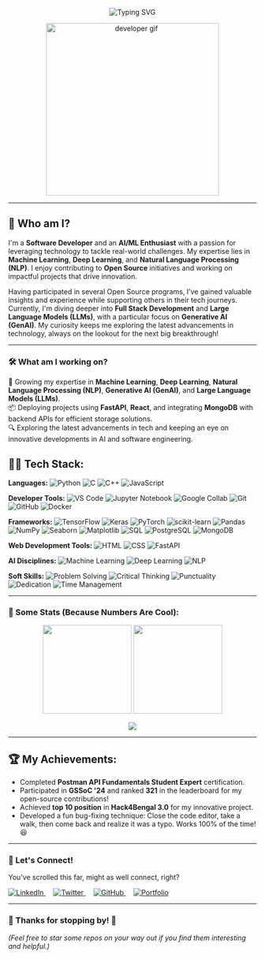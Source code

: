 <p align="center">
  <img src="https://readme-typing-svg.herokuapp.com?font=Fira+Code&size=30&duration=3000&color=00C2E0&center=true&vCenter=true&width=500&lines=Hello+World!+%F0%9F%8C%8D;I+am+Gaurav+Kumar+Singh.;AI/ML+Developer+%F0%9F%92%BB;Tech+Enthusiast+%F0%9F%9A%80" alt="Typing SVG" />
</p>

<p align="center">
  <img src="https://user-images.githubusercontent.com/105502760/192146991-f6398a12-f03a-4a9b-8a27-0cbdc18d83a8.gif" alt="developer gif" width="350" />
</p>

---

## 🚀 Who am I?

I'm a **Software Developer** and an **AI/ML Enthusiast** with a passion for leveraging technology to tackle real-world challenges. My expertise lies in **Machine Learning**, **Deep Learning**, and **Natural Language Processing (NLP)**. I enjoy contributing to **Open Source** initiatives and working on impactful projects that drive innovation.

Having participated in several Open Source programs, I’ve gained valuable insights and experience while supporting others in their tech journeys. Currently, I'm diving deeper into **Full Stack Development** and **Large Language Models (LLMs)**, with a particular focus on **Generative AI (GenAI)**. My curiosity keeps me exploring the latest advancements in technology, always on the lookout for the next big breakthrough!

---

### 🛠 What am I working on?

🌱 Growing my expertise in **Machine Learning**, **Deep Learning**, **Natural Language Processing (NLP)**, **Generative AI (GenAI)**, and **Large Language Models (LLMs)**.  
📦 Deploying projects using **FastAPI**, **React**, and integrating **MongoDB** with backend APIs for efficient storage solutions.  
🔍 Exploring the latest advancements in tech and keeping an eye on innovative developments in AI and software engineering.  

## 👨‍💻 Tech Stack:

<p align="left">
  <strong>Languages:</strong>  
  <img src="https://img.shields.io/badge/Python-%233776AB.svg?style=flat&logo=python&logoColor=white" alt="Python" />
  <img src="https://img.shields.io/badge/C-%2300599C.svg?style=flat&logo=c&logoColor=white" alt="C" />
  <img src="https://img.shields.io/badge/C%2B%2B-%2300599C.svg?style=flat&logo=c%2B%2B&logoColor=white" alt="C++" />
  <img src="https://img.shields.io/badge/JavaScript-%23323330.svg?style=flat&logo=javascript&logoColor=white" alt="JavaScript" />
</p>

<p align="left">
  <strong>Developer Tools:</strong>  
  <img src="https://img.shields.io/badge/VS_Code-%23007ACC.svg?style=flat&logo=visualstudiocode&logoColor=white" alt="VS Code" />
  <img src="https://img.shields.io/badge/Jupyter_Notebook-%23F37626.svg?style=flat&logo=jupyter&logoColor=white" alt="Jupyter Notebook" />
  <img src="https://img.shields.io/badge/Google_Collab-%FFB23E.svg?style=flat&logo=googlecolab&logoColor=white" alt="Google Collab" />
  <img src="https://img.shields.io/badge/Git-%23F05032.svg?style=flat&logo=git&logoColor=white" alt="Git" />
  <img src="https://img.shields.io/badge/GitHub-%23181717.svg?style=flat&logo=github&logoColor=white" alt="GitHub" />
  <img src="https://img.shields.io/badge/Docker-%23336A8C.svg?style=flat&logo=docker&logoColor=white" alt="Docker" />
</p>

<p align="left">
  <strong>Frameworks:</strong>  
  <img src="https://img.shields.io/badge/TensorFlow-%23FF6F20.svg?style=flat&logo=tensorflow&logoColor=white" alt="TensorFlow" />
  <img src="https://img.shields.io/badge/Keras-%23D00000.svg?style=flat&logo=keras&logoColor=white" alt="Keras" />
  <img src="https://img.shields.io/badge/PyTorch-%23EE4C2C.svg?style=flat&logo=pytorch&logoColor=white" alt="PyTorch" />
  <img src="https://img.shields.io/badge/scikit-learn-%23F7931E.svg?style=flat&logo=scikit-learn&logoColor=white" alt="scikit-learn" />
  <img src="https://img.shields.io/badge/Pandas-%23150458.svg?style=flat&logo=pandas&logoColor=white" alt="Pandas" />
  <img src="https://img.shields.io/badge/Numpy-%23013243.svg?style=flat&logo=numpy&logoColor=white" alt="NumPy" />
  <img src="https://img.shields.io/badge/Seaborn-%230F4A82.svg?style=flat&logo=seaborn&logoColor=white" alt="Seaborn" />
  <img src="https://img.shields.io/badge/Matplotlib-%230A6D9E.svg?style=flat&logo=matplotlib&logoColor=white" alt="Matplotlib" />
  <img src="https://img.shields.io/badge/SQL-%234B47A1.svg?style=flat&logo=mysql&logoColor=white" alt="SQL" />
  <img src="https://img.shields.io/badge/PostgreSQL-%233C5A99.svg?style=flat&logo=postgresql&logoColor=white" alt="PostgreSQL" />
  <img src="https://img.shields.io/badge/MongoDB-%2347A248.svg?style=flat&logo=mongodb&logoColor=white" alt="MongoDB" />
</p>

<p align="left">
  <strong>Web Development Tools:</strong>  
  <img src="https://img.shields.io/badge/HTML-%23E34F26.svg?style=flat&logo=html5&logoColor=white" alt="HTML" />
  <img src="https://img.shields.io/badge/CSS-%231572B6.svg?style=flat&logo=css3&logoColor=white" alt="CSS" />
  <img src="https://img.shields.io/badge/FastAPI-%23FFA500.svg?style=flat&logo=fastapi&logoColor=white" alt="FastAPI" />
</p>

<p align="left">
  <strong>AI Disciplines:</strong>  
  <img src="https://img.shields.io/badge/Machine_Learning-%23F9A828.svg?style=flat&logo=machine-learning&logoColor=white" alt="Machine Learning" />
  <img src="https://img.shields.io/badge/Deep_Learning-%239B59C1.svg?style=flat&logo=deep-learning&logoColor=white" alt="Deep Learning" />
  <img src="https://img.shields.io/badge/Natural_Language_Processing-%23D50000.svg?style=flat&logo=natural-language-processing&logoColor=white" alt="NLP" />
</p>

<p align="left">
  <strong>Soft Skills:</strong>  
  <img src="https://img.shields.io/badge/Problem_Solving-%23F9A828.svg?style=flat&logo=problem-solving&logoColor=white" alt="Problem Solving" />
  <img src="https://img.shields.io/badge/Critical_Thinking-%239B59C1.svg?style=flat&logo=critical-thinking&logoColor=white" alt="Critical Thinking" />
  <img src="https://img.shields.io/badge/Punctuality-%23D50000.svg?style=flat&logo=punctuality&logoColor=white" alt="Punctuality" />
  <img src="https://img.shields.io/badge/Dedication-%23FF8C00.svg?style=flat&logo=dedication&logoColor=white" alt="Dedication" />
  <img src="https://img.shields.io/badge/Time_Management-%231C8F15.svg?style=flat&logo=time-management&logoColor=white" alt="Time Management" />
</p>

---

### 💼 Some Stats (Because Numbers Are Cool):

<p align="center">
  <img height="180em" src="https://github-readme-stats.vercel.app/api?username=Gaurav-576&show_icons=true&hide_border=true&theme=tokyonight&hide=stars" />
  <img height="180em" src="https://github-readme-stats.vercel.app/api/top-langs/?username=Gaurav-576&hide=html,css&theme=tokyonight&hide_border=true" />
</p>

<p align="center">
  <img src="https://github-readme-streak-stats.herokuapp.com/?user=Gaurav-576&theme=tokyonight&hide_border=true" />
</p>

---

## 🏆 My Achievements:

- Completed **Postman API Fundamentals Student Expert** certification.  
- Participated in **GSSoC '24** and ranked **321** in the leaderboard for my open-source contributions!  
- Achieved **top 10 position** in **Hack4Bengal 3.0** for my innovative project.  
- Developed a fun bug-fixing technique: Close the code editor, take a walk, then come back and realize it was a typo. Works 100% of the time! 😆  


---

### 💬 Let's Connect!

You’ve scrolled this far, might as well connect, right?

<p align="left">
  <a href="https://www.linkedin.com/in/gaurav-singh-mlops/" target="_blank">
    <img src="https://img.shields.io/badge/LinkedIn-%230077B5.svg?style=flat&logo=linkedin&logoColor=white" alt="LinkedIn" />
  </a>
  &nbsp;&nbsp;&nbsp; <!-- Add space between badges -->
  <a href="https://twitter.com/Gaurav_96753" target="_blank">
    <img src="https://img.shields.io/badge/Twitter-%231DA1F2.svg?style=flat&logo=twitter&logoColor=white" alt="Twitter" />
  </a>
  &nbsp;&nbsp;&nbsp; <!-- Add space between badges -->
  <a href="https://github.com/Gaurav-576" target="_blank">
    <img src="https://img.shields.io/badge/GitHub-%23121011.svg?style=flat&logo=github&logoColor=white" alt="GitHub" />
  </a>
  &nbsp;&nbsp;&nbsp; <!-- Add space between badges -->
  <a href="https://gaurav576.github.io/portfolio" target="_blank">
    <img src="https://img.shields.io/badge/Portfolio-%23FF4B4B.svg?style=flat&logo=about.me&logoColor=white" alt="Portfolio" />
  </a>
</p>

---

### 🎉 Thanks for stopping by! 👋

*(Feel free to star some repos on your way out if you find them interesting and helpful.)*
